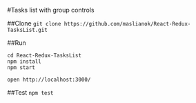 #Tasks list with group controls

##Clone
`git clone https://github.com/maslianok/React-Redux-TasksList.git`


##Run
```
cd React-Redux-TasksList
npm install
npm start

open http://localhost:3000/
```


##Test 
`npm test`